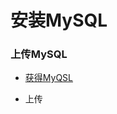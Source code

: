 # 安装MySQL

### 上传MySQL

* [获得MyQSL](https://github.com/sunnyandgood/BigData/tree/master/Hive/mysql安装包)

* 上传
